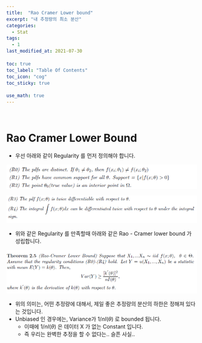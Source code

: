 ```yaml
---
title:  "Rao Cramer Lower bound"
excerpt: "내 추정량의 최소 분산"
categories:
  - Stat
tags:
  - 1
last_modified_at: 2021-07-30

toc: true
toc_label: "Table Of Contents"
toc_icon: "cog"
toc_sticky: true

use_math: true
---
```


<br>

# Rao Cramer Lower Bound

- 우선 아래와 같이 Regularity 를 먼저 정의해야 합니다.

![png](/assets/images/Stat/23_1.png)

![png](/assets/images/Stat/23_2.png)

- 위와 같은 Regularity 를 만족할때 아래와 같은 Rao - Cramer lower bound 가 성립합니다.

![png](/assets/images/Stat/23_3.png)

- 위의 의미는, 어떤 추정량에 대해서, 제일 좋은 추정량의 분산의 하한은 정해져 있다는 것입니다.
- Unbiased 인 경우에는, Variance가 $1/nI(\theta)$ 로 bounded 됩니다.
  - 이때에   $1/nI(\theta)$ 은 데이터 X 가 없는 Constant 입니다.
  - 즉 우리는 완벽한 추정을 할 수 없다는.. 슬픈 사실.. 

